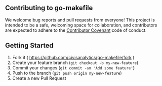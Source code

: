 ## Contributing to go-makefile

We welcome bug reports and pull requests from everyone!
This project is intended to be a safe, welcoming space for collaboration, and contributors are expected to adhere to the [Contributor Covenant](http://contributor-covenant.org) code of conduct.

## Getting Started

 1. Fork it ( https://github.com/civisanalytics/go-makefile/fork )
 1. Create your feature branch (`git checkout -b my-new-feature`)
 1. Commit your changes (`git commit -am 'Add some feature'`)
 1. Push to the branch (`git push origin my-new-feature`)
 1. Create a new Pull Request

